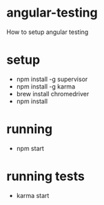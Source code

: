 angular-testing
=====================
How to setup angular testing

setup
=====================
* npm install -g supervisor
* npm install -g karma
* brew install chromedriver
* npm install

running
=====================
* npm start

running tests
=====================
* karma start